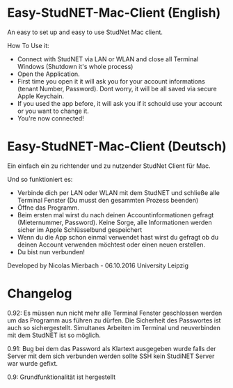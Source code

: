 # Easy-StudNET-Mac-Client (English)
An easy to set up and easy to use StudNet Mac client.

How To Use it:
- Connect with StudNET via LAN or WLAN and close all Terminal Windows (Shutdown it's whole process)
- Open the Application.
- First time you open it it will ask you for your account informations (tenant Number, Password). Dont worry, it will be all saved via secure Apple Keychain.
- If you used the app before, it will ask you if it schould use your account or you want to change it.
- You're now connected!

# Easy-StudNET-Mac-Client (Deutsch)
Ein einfach ein zu richtender und zu nutzender StudNet Client für Mac.

Und so funktioniert es:
- Verbinde dich per LAN oder WLAN mit dem StudNET und schließe alle Terminal Fenster (Du musst den gesammten Prozess beenden)
- Öffne das Programm.
- Beim ersten mal wirst du nach deinen Accountinformationen gefragt (Mieternummer, Password). Keine Sorge, alle Informationen werden sicher im Apple Schlüsselbund gespeichert
- Wenn du die App schon einmal verwendet hast wirst du gefragt ob du deinen Account verwenden möchtest oder einen neuen erstellen.
- Du bist nun verbunden!

Developed by Nicolas Mierbach - 06.10.2016
University Leipzig

# Changelog

0.92: Es müssen nun nicht mehr alle Terminal Fenster geschlossen werden um das Programm aus führen zu dürfen. Die Sicherheit des Passwortes ist auch so sichergestellt. Simultanes Arbeiten im Terminal und neuverbinden mit dem StudNET ist so möglich.

0.91: Bug bei dem das Password als Klartext ausgegeben wurde falls der Server mit dem sich verbunden werden sollte SSH kein StudiNET Server war wurde gefixt.


0.9: Grundfunktionalität ist hergestellt
